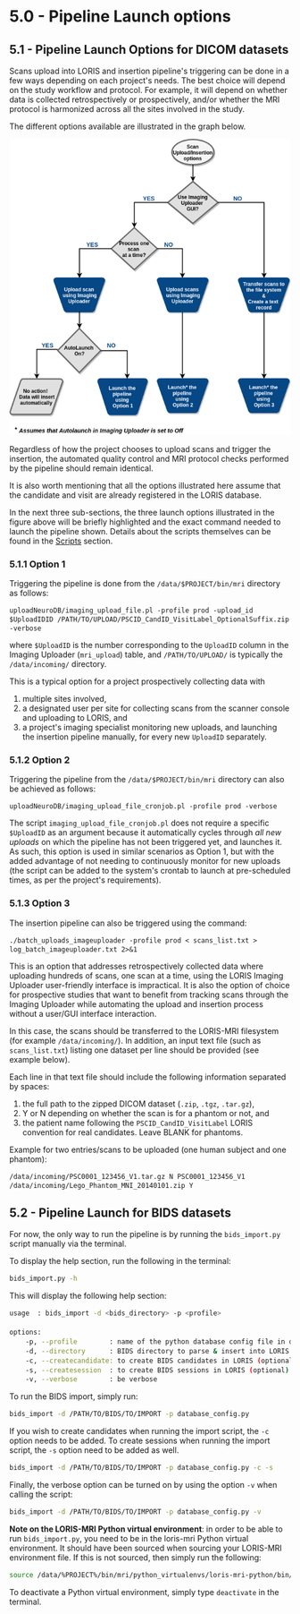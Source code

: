 # 5.0 - Pipeline Launch options

## 5.1 - Pipeline Launch Options for DICOM datasets

Scans upload into LORIS and insertion pipeline's triggering can be done in a few 
ways depending on each project's needs. The best choice will depend on the study 
workflow and protocol. For example, it will depend on whether data is collected 
retrospectively or prospectively, and/or whether the MRI protocol is harmonized 
across all the sites involved in the study.

The different options available are illustrated in the graph below.

![PipelineLaunchOptions](images/PipelineLaunchOptions.png)

Regardless of how the project chooses to upload scans and trigger the insertion, 
the automated quality control and MRI protocol checks performed by the pipeline 
should remain identical.

It is also worth mentioning that all the options illustrated here assume that 
the candidate and visit are already registered in the LORIS database.


In the next three sub-sections, the three launch options illustrated in the 
figure above will be briefly highlighted and the exact command needed to launch 
the pipeline shown.
Details about the scripts themselves can be found in the [Scripts](04-Scripts.md)
section.
 
### 5.1.1 Option 1

Triggering the pipeline is done from the `/data/$PROJECT/bin/mri` directory as 
follows:

```
uploadNeuroDB/imaging_upload_file.pl -profile prod -upload_id $UploadIDID /PATH/TO/UPLOAD/PSCID_CandID_VisitLabel_OptionalSuffix.zip -verbose
```

where `$UploadID` is the number corresponding to the `UploadID` column in the 
Imaging Uploader (`mri_upload`) table, and `/PATH/TO/UPLOAD/` is typically the 
`/data/incoming/` directory.

This is a typical option for a project prospectively collecting data with 

1. multiple sites involved, 
2. a designated user per site for collecting scans from the scanner console and 
uploading to LORIS, and 
3. a project's imaging specialist monitoring new uploads, and launching the 
insertion pipeline manually, for every new `UploadID` separately. 

### 5.1.2 Option 2 

Triggering the pipeline from the `/data/$PROJECT/bin/mri` directory can also be 
achieved as follows: 

```
uploadNeuroDB/imaging_upload_file_cronjob.pl -profile prod -verbose
```
                                
The script `imaging_upload_file_cronjob.pl` does not require a specific 
`$UploadID` as an argument because it automatically cycles through 
*all new uploads* on which the pipeline has not been triggered yet, and 
launches it. As such, this option is used in similar scenarios as Option 1, 
but with the added advantage of not needing to continuously monitor for new 
uploads (the script can be added to the system's crontab to launch at 
pre-scheduled times, as per the project's requirements).



### 5.1.3 Option 3

The insertion pipeline can also be triggered using the command:
```
./batch_uploads_imageuploader -profile prod < scans_list.txt > log_batch_imageuploader.txt 2>&1 

```

This is an option that addresses retrospectively collected data where uploading 
hundreds of scans, one scan at a time, using the LORIS Imaging Uploader 
user-friendly interface is impractical. It is also the option of choice for 
prospective studies that want to benefit from tracking scans through the Imaging 
Uploader while automating the upload and insertion process without a user/GUI 
interface interaction. 

In this case, the scans should be transferred to the LORIS-MRI filesystem (for 
example `/data/incoming/`). In addition, an input text file (such as 
`scans_list.txt`) listing one dataset per line should be provided (see example 
below).

Each line in that text file should include the following information separated 
by spaces:

1. the full path to the zipped DICOM dataset (`.zip`, `.tgz`, `.tar.gz`), 
2. Y or N depending on whether the scan is for a phantom or not, and
3. the patient name following the `PSCID_CandID_VisitLabel` LORIS convention for 
real candidates. Leave BLANK for phantoms.


Example for two entries/scans to be uploaded (one human subject and one phantom):

```
/data/incoming/PSC0001_123456_V1.tar.gz N PSC0001_123456_V1
/data/incoming/Lego_Phantom_MNI_20140101.zip Y
```


## 5.2 - Pipeline Launch for BIDS datasets

For now, the only way to run the pipeline is by running the `bids_import.py` 
script manually via the terminal.

To display the help section, run the following in the terminal:
```bash
bids_import.py -h
```

This will display the following help section:

```bash
usage  : bids_import -d <bids_directory> -p <profile> 

options: 
	-p, --profile        : name of the python database config file in dicom-archive/.loris-mri
	-d, --directory      : BIDS directory to parse & insert into LORIS
	-c, --createcandidate: to create BIDS candidates in LORIS (optional)
	-s, --createsession  : to create BIDS sessions in LORIS (optional)
	-v, --verbose        : be verbose
```

To run the BIDS import, simply run:
```bash
bids_import -d /PATH/TO/BIDS/TO/IMPORT -p database_config.py
```

If you wish to create candidates when running the import script, the `-c` 
option needs to be added. To create sessions when running the import script, 
the `-s` option need to be added as well.
```bash
bids_import -d /PATH/TO/BIDS/TO/IMPORT -p database_config.py -c -s
```

Finally, the verbose option can be turned on by using the option `-v` when 
calling the script:
```bash
bids_import -d /PATH/TO/BIDS/TO/IMPORT -p database_config.py -v
```


**Note on the LORIS-MRI Python virtual environment**: in order to be able to 
run `bids_import.py`, you need to be in the loris-mri Python virtual 
environment. It should have been sourced when sourcing your LORIS-MRI 
environment file. If this is not sourced, then simply run the following:
```bash
source /data/%PROJECT%/bin/mri/python_virtualenvs/loris-mri-python/bin/activate
```
To deactivate a Python virtual environment, simply type `deactivate` in the 
terminal.
